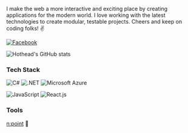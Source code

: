 I make the web a more interactive and exciting place by creating applications for the modern world. I love working with the latest technologies to create modular, testable projects. Cheers and keep on coding folks! ✌️

[![Facebook](https://img.shields.io/badge/Facebook-1877F2?style=flat&logo=facebook&logoColor=white)](https://www.facebook.com/cutpix)

![Hothead's GitHub stats](https://github-readme-stats.vercel.app/api?username=cutpix&show_icons=true&theme=nightowl)

### Tech Stack

![C#](https://img.shields.io/badge/C%23-239120?style=flat&logo=c-sharp&logoColor=white)
![.NET](https://img.shields.io/badge/.NET-5C2D91?style=flat&logo=.net&logoColor=white)
![Microsoft Azure](https://img.shields.io/badge/Microsoft_Azure-0089D6?style=flat&logo=microsoft-azure&logoColor=white)

![JavaScript](https://img.shields.io/badge/JavaScript-F7DF1E?style=flat&logo=javascript&logoColor=black)
![React.js](https://img.shields.io/badge/React-20232A?style=flat&logo=react&logoColor=61DAFB)

### Tools
[n:point](https://www.npoint.io/) 👾
